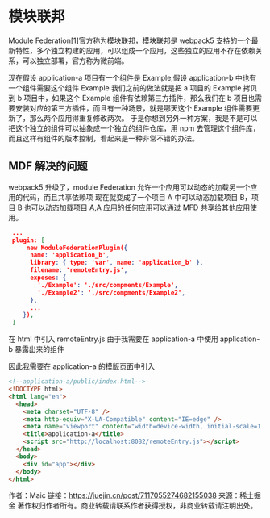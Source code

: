 # 模块联邦

Module Federation[1]官方称为模块联邦，模块联邦是 webpack5 支持的一个最新特性，多个独立构建的应用，可以组成一个应用，这些独立的应用不存在依赖关系，可以独立部署，官方称为微前端。

现在假设 application-a 项目有一个组件是 Example,假设 application-b 中也有一个组件需要这个组件 Example
我们之前的做法就是把 a 项目的 Example 拷贝到 b 项目中，如果这个 Example 组件有依赖第三方插件，那么我们在 b 项目也需要安装对应的第三方插件，而且有一种场景，就是哪天这个 Example 组件需要更新了，那么两个应用得重复修改两次。
于是你想到另外一种方案，我是不是可以把这个独立的组件可以抽象成一个独立的组件仓库，用 npm 去管理这个组件库，而且这样有组件的版本控制，看起来是一种非常不错的办法。

## MDF 解决的问题

webpack5 升级了，module Federation 允许一个应用可以动态的加载另一个应用的代码，而且共享依赖项
现在就变成了一个项目 A 中可以动态加载项目 B，项目 B 也可以动态加载项目 A,A 应用的任何应用可以通过 MFD 共享给其他应用使用。

```json
 ...
 plugin: [
     new ModuleFederationPlugin({
      name: 'application_b',
      library: { type: 'var', name: 'application_b' },
      filename: 'remoteEntry.js',
      exposes: {
        './Example': './src/compments/Example',
        './Example2': './src/compments/Example2',
      },
      ...
    }),
 ]

```

在 html 中引入 remoteEntry.js
由于我需要在 application-a 中使用 application-b 暴露出来的组件

因此我需要在 application-a 的模版页面中引入

```html
<!--application-a/public/index.html-->
<!DOCTYPE html>
<html lang="en">
  <head>
    <meta charset="UTF-8" />
    <meta http-equiv="X-UA-Compatible" content="IE=edge" />
    <meta name="viewport" content="width=device-width, initial-scale=1.0" />
    <title>application-a</title>
    <script src="http://localhost:8082/remoteEntry.js"></script>
  </head>
  <body>
    <div id="app"></div>
  </body>
</html>
```

作者：Maic
链接：https://juejin.cn/post/7117055274682155038
来源：稀土掘金
著作权归作者所有。商业转载请联系作者获得授权，非商业转载请注明出处。
